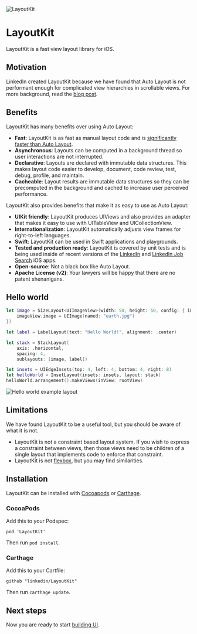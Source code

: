 ![LayoutKit](img/layoutkit.svg)

# LayoutKit

LayoutKit is a fast view layout library for iOS.

## Motivation

LinkedIn created LayoutKit because we have found that Auto Layout is not performant enough for complicated view hierarchies in scrollable views.
For more background, read the [blog post](https://engineering.linkedin.com/blog/2016/06/open-sourcing-layoutkit--a-fast-view-layout-library-for-ios-appl).

## Benefits

LayoutKit has many benefits over using Auto Layout:

- **Fast**: LayoutKit is as fast as manual layout code and is [significantly faster than Auto Layout](benchmarks.md).
- **Asynchronous**: Layouts can be computed in a background thread so user interactions are not interrupted.
- **Declarative**: Layouts are declared with immutable data structures. This makes layout code easier to develop, document, code review, test, debug, profile, and maintain.
- **Cacheable**: Layout results are immutable data structures so they can be precomputed in the background and cached to increase user perceived performance.

LayoutKit also provides benefits that make it as easy to use as Auto Layout:

- **UIKit friendly**: LayoutKit produces UIViews and also provides an adapter that makes it easy to use with UITableView and UICollectionView.
- **Internationalization**: LayoutKit automatically adjusts view frames for right-to-left languages.
- **Swift**: LayoutKit can be used in Swift applications and playgrounds.
- **Tested and production ready**: LayoutKit is covered by unit tests and is being used inside of recent versions of the [LinkedIn](https://itunes.apple.com/us/app/linkedin/id288429040?mt=8) and [LinkedIn Job Search](https://itunes.apple.com/us/app/linkedin-job-search/id886051313?mt=8) iOS apps.
- **Open-source**: Not a black box like Auto Layout.
- **Apache License (v2)**: Your lawyers will be happy that there are no patent shenanigans.

## Hello world

```swift
let image = SizeLayout<UIImageView>(width: 50, height: 50, config: { imageView in
    imageView.image = UIImage(named: "earth.jpg")
})

let label = LabelLayout(text: "Hello World!", alignment: .center)

let stack = StackLayout(
    axis: .horizontal,
    spacing: 4,
    sublayouts: [image, label])

let insets = UIEdgeInsets(top: 4, left: 4, bottom: 4, right: 8)
let helloWorld = InsetLayout(insets: insets, layout: stack)
helloWorld.arrangement().makeViews(inView: rootView)
```

![Hello world example layout](img/helloworld.png)

## Limitations

We have found LayoutKit to be a useful tool, but you should be aware of what it is not.

* LayoutKit is not a constraint based layout system. If you wish to express a constraint between views, then those views need to be children of a single layout that implements code to enforce that constraint.
* LayoutKit is not [flexbox](https://www.w3.org/TR/css-flexbox-1/), but you may find similarities.

## Installation

LayoutKit can be installed with [Cocoapods](https://cocoapods.org/) or [Carthage](https://github.com/Carthage/Carthage).

### CocoaPods

Add this to your Podspec:
```
pod 'LayoutKit'
```

Then run `pod install`.

### Carthage

Add this to your Cartfile:
```
github "linkedin/LayoutKit"
```

Then run `carthage update`.

## Next steps

Now you are ready to start [building UI](building-ui.md).

